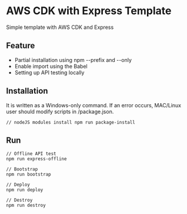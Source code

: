 # AWS CDK with Express Template

Simple template with AWS CDK and Express

## Feature

-   Partial installation using npm --prefix and --only
-   Enable import using the Babel
-   Setting up API testing locally

## Installation

It is written as a Windows-only command.
If an error occurs, MAC/Linux user should modify scripts in /package.json.

```
// nodeJS modules install npm run package-install
```

## Run

```
// Offline API test
npm run express-offline
```

```
// Bootstrap
npm run bootstrap
```

```
// Deploy
npm run deploy
```

```
// Destroy
npm run destroy
```
